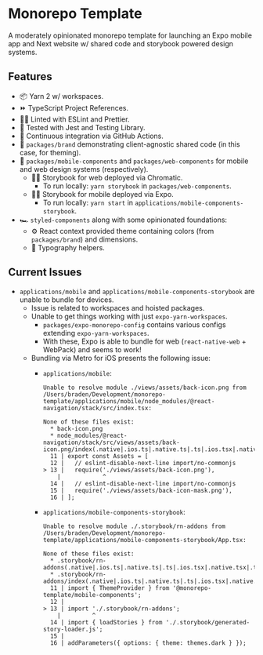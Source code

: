 # Monorepo Template

A moderately opinionated monorepo template for launching an Expo mobile app and Next website w/ shared code and storybook powered design systems.

## Features

- 📦 Yarn 2 w/ workspaces.
- ⏩ TypeScript Project References.
- 👮‍♂️ Linted with ESLint and Prettier.
- 📸 Tested with Jest and Testing Library.
- 🤖 Continuous integration via GitHub Actions.
- 🎨 `packages/brand` demonstrating client-agnostic shared code (in this case, for theming).
- 🧱 `packages/mobile-components` and `packages/web-components` for mobile and web design systems (respectively).
  - 👨‍🎨 Storybook for web deployed via Chromatic.
    - To run locally: `yarn storybook` in `packages/web-components`.
  - 👨‍🎨 Storybook for mobile deployed via Expo.
    - To run locally: `yarn start` in `applications/mobile-components-storybook`.
- 🏎 `styled-components` along with some opinionated foundations:
  - ⚙️ React context provided theme containing colors (from `packages/brand`) and dimensions.
  - 💬 Typography helpers.

## Current Issues

- `applications/mobile` and `applications/mobile-components-storybook` are unable to bundle for devices.
  - Issue is related to workspaces and hoisted packages.
  - Unable to get things working with just `expo-yarn-workspaces`.
    - `packages/expo-monorepo-config` contains various configs extending `expo-yarn-workspaces`.
    - With these, Expo is able to bundle for web (`react-native-web` + WebPack) and seems to work!
  - Bundling via Metro for iOS presents the following issue:
    - `applications/mobile`:

      ```
      Unable to resolve module ./views/assets/back-icon.png from /Users/braden/Development/monorepo-template/applications/mobile/node_modules/@react-navigation/stack/src/index.tsx:

      None of these files exist:
        * back-icon.png
        * node_modules/@react-navigation/stack/src/views/assets/back-icon.png/index(.native|.ios.ts|.native.ts|.ts|.ios.tsx|.native.tsx|.tsx|.ios.js|.native.js|.js|.ios.jsx|.native.jsx|.jsx|.ios.json|.native.json|.json)
        11 | export const Assets = [
        12 |   // eslint-disable-next-line import/no-commonjs
      > 13 |   require('./views/assets/back-icon.png'),
          |            ^
        14 |   // eslint-disable-next-line import/no-commonjs
        15 |   require('./views/assets/back-icon-mask.png'),
        16 | ];
      ```

    - `applications/mobile-components-storybook`:

      ```
      Unable to resolve module ./.storybook/rn-addons from /Users/braden/Development/monorepo-template/applications/mobile-components-storybook/App.tsx: 

      None of these files exist:
        * .storybook/rn-addons(.native|.ios.ts|.native.ts|.ts|.ios.tsx|.native.tsx|.tsx|.ios.js|.native.js|.js|.ios.jsx|.native.jsx|.jsx|.ios.json|.native.json|.json)
        * .storybook/rn-addons/index(.native|.ios.ts|.native.ts|.ts|.ios.tsx|.native.tsx|.tsx|.ios.js|.native.js|.js|.ios.jsx|.native.jsx|.jsx|.ios.json|.native.json|.json)
        11 | import { ThemeProvider } from '@monorepo-template/mobile-components';
        12 |
      > 13 | import './.storybook/rn-addons';
          |         ^
        14 | import { loadStories } from './.storybook/generated-story-loader.js';
        15 |
        16 | addParameters({ options: { theme: themes.dark } });
      ```
